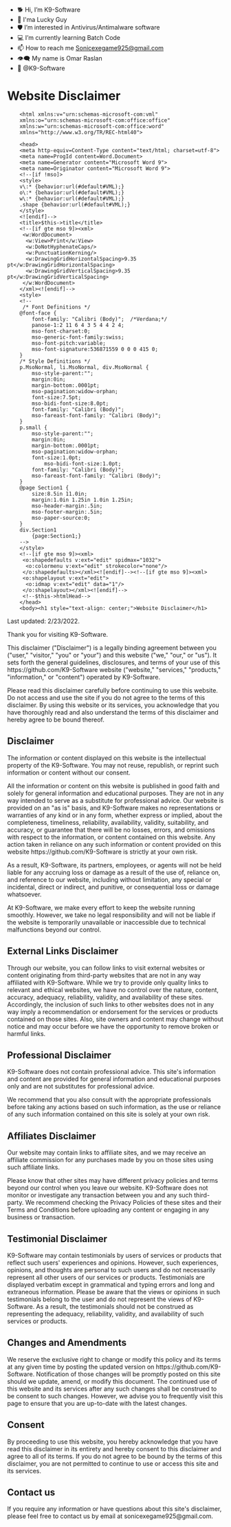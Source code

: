 - 🐕 Hi, I’m K9-Software
- 🥠 I'ma Lucky Guy
- 🛡️ I’m interested in Antivirus/Antimalware software
- 💻 I’m currently learning Batch Code
- 📫 How to reach me Sonicexegame925@gmail.com
- 👁️‍🗨️ My name is Omar Raslan
- 📖 @K9-Software
# Website Disclaimer

        <html xmlns:v="urn:schemas-microsoft-com:vml" 
        xmlns:o="urn:schemas-microsoft-com:office:office" 
        xmlns:w="urn:schemas-microsoft-com:office:word" 
        xmlns="http://www.w3.org/TR/REC-html40"> 
         
        <head> 
        <meta http-equiv=Content-Type content="text/html; charset=utf-8"> 
        <meta name=ProgId content=Word.Document> 
        <meta name=Generator content="Microsoft Word 9"> 
        <meta name=Originator content="Microsoft Word 9"> 
        <!--[if !mso]> 
        <style> 
        v\:* {behavior:url(#default#VML);} 
        o\:* {behavior:url(#default#VML);} 
        w\:* {behavior:url(#default#VML);} 
        .shape {behavior:url(#default#VML);} 
        </style> 
        <![endif]--> 
        <title>$this->title</title> 
        <!--[if gte mso 9]><xml> 
         <w:WordDocument> 
          <w:View>Print</w:View> 
          <w:DoNotHyphenateCaps/> 
          <w:PunctuationKerning/> 
          <w:DrawingGridHorizontalSpacing>9.35 pt</w:DrawingGridHorizontalSpacing> 
          <w:DrawingGridVerticalSpacing>9.35 pt</w:DrawingGridVerticalSpacing> 
         </w:WordDocument> 
        </xml><![endif]--> 
        <style> 
        <!-- 
         /* Font Definitions */ 
        @font-face {
            font-family: "Calibri (Body)";  /*Verdana;*/ 
            panose-1:2 11 6 4 3 5 4 4 2 4; 
            mso-font-charset:0; 
            mso-generic-font-family:swiss; 
            mso-font-pitch:variable; 
            mso-font-signature:536871559 0 0 0 415 0;
        } 
        /* Style Definitions */ 
        p.MsoNormal, li.MsoNormal, div.MsoNormal {
            mso-style-parent:""; 
            margin:0in; 
            margin-bottom:.0001pt; 
            mso-pagination:widow-orphan; 
            font-size:7.5pt; 
            mso-bidi-font-size:8.0pt; 
            font-family: "Calibri (Body)"; 
            mso-fareast-font-family: "Calibri (Body)"; 
        } 
        p.small {
            mso-style-parent:""; 
            margin:0in; 
            margin-bottom:.0001pt; 
            mso-pagination:widow-orphan; 
            font-size:1.0pt; 
                mso-bidi-font-size:1.0pt; 
            font-family: "Calibri (Body)"; 
            mso-fareast-font-family: "Calibri (Body)";
        } 
        @page Section1 {
            size:8.5in 11.0in; 
            margin:1.0in 1.25in 1.0in 1.25in; 
            mso-header-margin:.5in; 
            mso-footer-margin:.5in; 
            mso-paper-source:0;
        } 
        div.Section1 
            {page:Section1;} 
        --> 
        </style> 
        <!--[if gte mso 9]><xml> 
         <o:shapedefaults v:ext="edit" spidmax="1032"> 
          <o:colormenu v:ext="edit" strokecolor="none"/> 
         </o:shapedefaults></xml><![endif]--><!--[if gte mso 9]><xml> 
         <o:shapelayout v:ext="edit"> 
          <o:idmap v:ext="edit" data="1"/> 
         </o:shapelayout></xml><![endif]--> 
         <!--$this->htmlHead--> 
        </head> 
        <body><h1 style="text-align: center;">Website Disclaimer</h1>
<p>Last updated: 2/23/2022.</p>
<p>Thank you for visiting K9-Software.</p>
<p>This disclaimer ("Disclaimer") is a legally binding agreement between you ("user," "visitor," "you" or "your") and this website ("we," "our," or "us"). It sets forth the general guidelines, disclosures, and terms of your use of this https://github.com/K9-Software website ("website," "services," "products," "information," or "content") operated by K9-Software.</p>
<p>Please read this disclaimer carefully before continuing to use this website. Do not access and use the site if you do not agree to the terms of this disclaimer. By using this website or its services, you acknowledge that you have thoroughly read and also understand the terms of this disclaimer and hereby agree to be bound thereof.</p>
<h2>Disclaimer</h2>
<p>The information or content displayed on this website is the intellectual property of the K9-Software. You may not reuse, republish, or reprint such information or content without our consent.</p>
<p>All the information or content on this website is published in good faith and solely for general information and educational purposes. They are not in any way intended to serve as a substitute for professional advice. Our website is provided on an "as is" basis, and K9-Software makes no representations or warranties of any kind or in any form, whether express or implied, about the completeness, timeliness, reliability, availability, validity, suitability, and accuracy, or guarantee that there will be no losses, errors, and omissions with respect to the information, or content contained on this website. Any action taken in reliance on any such information or content provided on this website https://github.com/K9-Software is strictly at your own risk.</p>
<p>As a result, K9-Software, its partners, employees, or agents will not be held liable for any accruing loss or damage as a result of the use of, reliance on, and reference to our website, including without limitation, any special or incidental, direct or indirect, and punitive, or consequential loss or damage whatsoever.</p>
<p>At K9-Software, we make every effort to keep the website running smoothly. However, we take no legal responsibility and will not be liable if the website is temporarily unavailable or inaccessible due to technical malfunctions beyond our control.</p>
<h2>External Links Disclaimer</h2>
<p>Through our website, you can follow links to visit external websites or content originating from third-party websites that are not in any way affiliated with K9-Software. While we try to provide only quality links to relevant and ethical websites, we have no control over the nature, content, accuracy, adequacy, reliability, validity, and availability of these sites. Accordingly, the inclusion of such links to other websites does not in any way imply a recommendation or endorsement for the services or products contained on those sites. Also, site owners and content may change without notice and may occur before we have the opportunity to remove broken or harmful links.</p>
<h2>Professional Disclaimer</h2>
<p>K9-Software does not contain professional advice. This site's information and content are provided for general information and educational purposes only and are not substitutes for professional advice.</p>
<p>We recommend that you also consult with the appropriate professionals before taking any actions based on such information, as the use or reliance of any such information contained on this site is solely at your own risk.</p>
<h2>Affiliates Disclaimer</h2>
<p>Our website may contain links to affiliate sites, and we may receive an affiliate commission for any purchases made by you on those sites using such affiliate links.</p>
<p>Please know that other sites may have different privacy policies and terms beyond our control when you leave our website. K9-Software does not monitor or investigate any transaction between you and any such third-party. We recommend checking the Privacy Policies of these sites and their Terms and Conditions before uploading any content or engaging in any business or transaction.</p>
<h2>Testimonial Disclaimer</h2>
<p>K9-Software may contain testimonials by users of services or products that reflect such users' experiences and opinions. However, such experiences, opinions, and thoughts are personal to such users and do not necessarily represent all other users of our services or products. Testimonials are displayed verbatim except in grammatical and typing errors and long and extraneous information. Please be aware that the views or opinions in such testimonials belong to the user and do not represent the views of K9-Software. As a result, the testimonials should not be construed as representing the adequacy, reliability, validity, and availability of such services or products.</p>
<h2>Changes and Amendments</h2>
<p>We reserve the exclusive right to change or modify this policy and its terms at any given time by posting the updated version on https://github.com/K9-Software. Notification of those changes will be promptly posted on this site should we update, amend, or modify this document. The continued use of this website and its services after any such changes shall be construed to be consent to such changes. However, we advise you to frequently visit this page to ensure that you are up-to-date with the latest changes.</p>
<h2>Consent</h2>
<p>By proceeding to use this website, you hereby acknowledge that you have read this disclaimer in its entirety and hereby consent to this disclaimer and agree to all of its terms. If you do not agree to be bound by the terms of this disclaimer, you are not permitted to continue to use or access this site and its services.</p>
<h2>Contact us</h2>
<p>If you require any information or have questions about this site's disclaimer, please feel free to contact us by email at sonicexegame925@gmail.com.</p></body></html>
